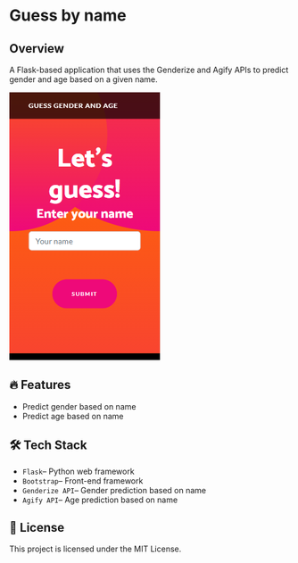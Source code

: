 # Guess by name

## Overview
A Flask-based application that uses the Genderize and Agify APIs to predict gender and age based on a given name.

![Preview](/preview.PNG)

## 🔥 Features
* Predict gender based on name
* Predict age based on name

## 🛠️ Tech Stack
* `Flask`– Python web framework
* `Bootstrap`– Front-end framework
* `Genderize API`– Gender prediction based on name
* `Agify API`– Age prediction based on name

## 📜 License
This project is licensed under the MIT License.